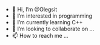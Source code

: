 - 👋 Hi, I’m @Olegsit
- 👀 I’m interested in programming
- 🌱 I’m currently learning C++
- 💞️ I’m looking to collaborate on ...
- 📫 How to reach me ...

<!---
Olegsit/Olegsit is a ✨ special ✨ repository because its `README.md` (this file) appears on your GitHub profile.
You can click the Preview link to take a look at your changes.
--->
